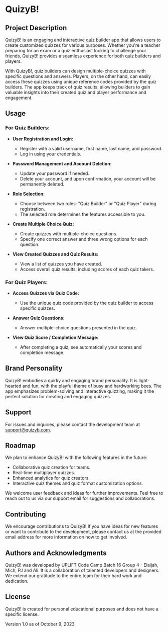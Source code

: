 # QuizyB!

## Project Description

QuizyB! is an engaging and interactive quiz builder app that allows users to create customized quizzes for various purposes. Whether you're a teacher preparing for an exam or a quiz enthusiast looking to challenge your friends, QuizyB! provides a seamless experience for both quiz builders and players.

With QuizyB!, quiz builders can design multiple-choice quizzes with specific questions and answers. Players, on the other hand, can easily access these quizzes using unique reference codes provided by the quiz builders. The app keeps track of quiz results, allowing builders to gain valuable insights into their created quiz and player performance and engagement.

<!-- ## Installation 

QuizyB! is accessible online via the following link: [QuizyB! App](https://quizyb-app.vercel.app/)

PLACEHOLDER FOR NOW, PLS CHANGE ONCE DEPLOYED -->

## Usage

### For Quiz Builders:

- **User Registration and Login:**
  - Register with a valid username, first name, last name, and password.
  - Log in using your credentials.

- **Password Management and Account Deletion:**
  - Update your password if needed.
  - Delete your account, and upon confirmation, your account will be permanently deleted.

- **Role Selection:**
  - Choose between two roles: "Quiz Builder" or "Quiz Player" during registration.
  - The selected role determines the features accessible to you.

- **Create Multiple Choice Quiz:**
  - Create quizzes with multiple-choice questions.
  - Specify one correct answer and three wrong options for each question.

- **View Created Quizzes and Quiz Results:**
  - View a list of quizzes you have created.
  - Access overall quiz results, including scores of each quiz takers.

### For Quiz Players:

- **Access Quizzes via Quiz Code:**
  - Use the unique quiz code provided by the quiz builder to access specific quizzes.

- **Answer Quiz Questions:**
  - Answer multiple-choice questions presented in the quiz.

- **View Quiz Score / Completion Message:**
  - After completing a quiz, see automatically your scores and completion message.

## Brand Personality

QuizyB! embodies a quirky and engaging brand personality. It is light-hearted and fun, with the playful theme of busy and hardworking bees. The app emphasizes problem-solving and interactive quizzing, making it the perfect solution for creating and engaging quizzes.

## Support

For issues and inquiries, please contact the development team at support@quizyb.com.

## Roadmap

We plan to enhance QuizyB! with the following features in the future:

- Collaborative quiz creation for teams.
- Real-time multiplayer quizzes.
- Enhanced analytics for quiz creators.
- Interactive quiz themes and quiz format customization options.

We welcome user feedback and ideas for further improvements. Feel free to reach out to us via our support email for suggestions and collaborations.
## Contributing

We encourage contributions to QuizyB! If you have ideas for new features or want to contribute to the development, please contact us at the provided email address for more information on how to get involved.

## Authors and Acknowledgments

QuizyB! was developed by UPLIFT Code Camp Batch 16 Group 4 - Elaijah, Mich, PJ and Ali. It is a collaboration of talented developers and designers. We extend our gratitude to the entire team for their hard work and dedication.

## License

QuizyB! is created for personal educational purposes and does not have a specific license.

Version 1.0 as of October 9, 2023